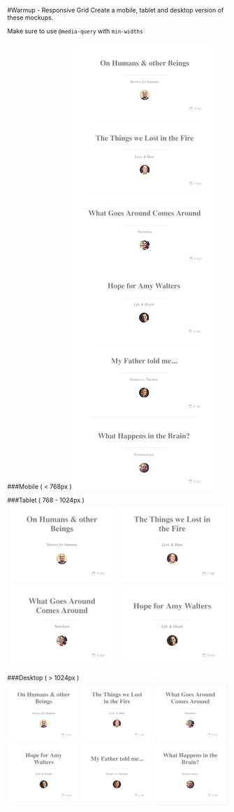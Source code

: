 #Warmup - Responsive Grid
Create a mobile, tablet and desktop version of these mockups.

Make sure to use  `@media-query` with `min-widths`

###Mobile ( < 768px )
![mobile](./mockups/warmup-grid-mobile.png)


###Tablet ( 768 - 1024px )
![tablet](./mockups/warmup-grid-tablet.png)

###Desktop ( > 1024px )
![desktop](./mockups/warmup-grid-desktop.png)
